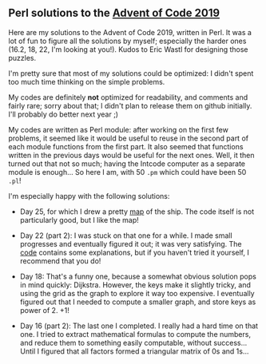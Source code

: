 Perl solutions to the [Advent of Code 2019](https://adventofcode.com/)
---

Here are my solutions to the Advent of Code 2019, written in Perl. It
was a lot of fun to figure all the solutions by myself; especially the
harder ones (16.2, 18, 22, I'm looking at you!). Kudos to Eric Wastl
for designing those puzzles.

I'm pretty sure that most of my solutions could be optimized: I didn't
spent too much time thinking on the simple problems.

My codes are definitely **not** optimized for readability, and
comments and fairly rare; sorry about that; I didn't plan to release
them on github initially. I'll probably do better next year ;)

My codes are written as Perl module: after working on the first few
problems, it seemed like it would be useful to reuse in the second
part of each module functions from the first part. It also seemed that
functions written in the previous days would be useful for the next
ones. Well, it then turned out that not so much; having the Intcode
computer as a separate module is enough... So here I am, with 50 `.pm`
which could have been 50 `.pl`!


I'm especially happy with the following solutions:

 - Day 25, for which I drew a pretty [map](adventofcode25-map.pdf) of
   the ship. The code itself is not particularly good, but I like the
   map!
   
 - Day 22 (part 2): I was stuck on that one for a while. I made small
   progresses and eventually figured it out; it was very
   satisfying. The [code](C22_2.pm) contains some explanations, but if
   you haven't tried it yourself, I recommend that you do!
   
 - Day 18: That's a funny one, because a somewhat obvious solution
   pops in mind quickly: Dijkstra. However, the keys make it slightly
   tricky, and using the grid as the graph to explore it way too
   expensive. I eventually figured out that I needed to compute a
   smaller graph, and store keys as power of 2. +1!
   
 - Day 16 (part 2): The last one I completed. I really had a hard time
   on that one. I tried to extract mathematical formulas to compute
   the numbers, and reduce them to something easily computable,
   without success... Until I figured that all factors formed a
   triangular matrix of 0s and 1s...
   

